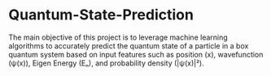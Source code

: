 # Quantum-State-Prediction
The main objective of this project is to leverage machine  learning algorithms to accurately predict the quantum state  of a particle in a box quantum system based on input  features such as position (x), wavefunction (ψ(x)), Eigen  Energy (Eₙ), and probability density (|ψ(x)|²).
